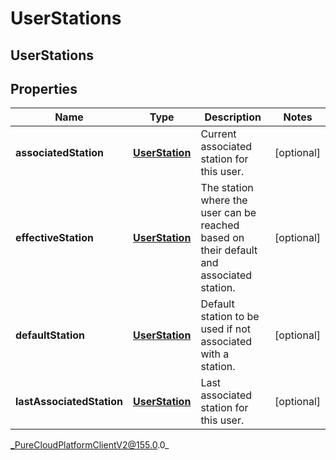 # UserStations

## UserStations

## Properties

|Name | Type | Description | Notes|
|------------ | ------------- | ------------- | -------------|
| **associatedStation** | [**UserStation**](UserStation) | Current associated station for this user. | [optional] |
| **effectiveStation** | [**UserStation**](UserStation) | The station where the user can be reached based on their default and associated station. | [optional] |
| **defaultStation** | [**UserStation**](UserStation) | Default station to be used if not associated with a station. | [optional] |
| **lastAssociatedStation** | [**UserStation**](UserStation) | Last associated station for this user. | [optional] |



_PureCloudPlatformClientV2@155.0.0_

